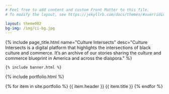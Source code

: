 ```yaml
---
# Feel free to add content and custom Front Matter to this file.
# To modify the layout, see https://jekyllrb.com/docs/themes/#overriding-theme-defaults

layout: theme002
bg-img: /img/ci-bg.jpg
---
```

<div class="grid grid-width">
    {% include page_title.html name="Culture Intersects" desc="Culture Intersects is a digital platform that highlights the intersections of black culture and commerce.  It’s an archive of our stories sharing the culture and commerce blueprint in America and across the diaspora." %}

    {% include banner.html %}
</div>

{% include portfolio.html %}

{% for item in site.portfolio %}
{{ item.header }}
{{ item.title }} 
{% endfor %}